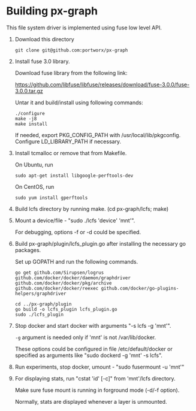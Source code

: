 # Building px-graph

This file system driver is implemented using fuse low level API.

1. Download this directory

    ```
    git clone git@github.com:portworx/px-graph
    ```

2. Install fuse 3.0 library.

    Download fuse library from the following link:

    https://github.com/libfuse/libfuse/releases/download/fuse-3.0.0/fuse-3.0.0.tar.gz

    Untar it and build/install using following commands:

    ```
    ./configure
    make -j8
    make install
    ```

    If needed, export PKG_CONFIG_PATH with /usr/local/lib/pkgconfig.
    Configure LD_LIBRARY_PATH if necessary.

3. Install tcmalloc or remove that from Makefile.

    On Ubuntu, run 

    ```
    sudo apt-get install libgoogle-perftools-dev
    ```

    On CentOS, run

    ```
    sudo yum install gperftools
    ```

4. Build lcfs directory by running make. (cd px-graph/lcfs; make)

5. Mount a device/file - "sudo ./lcfs 'device' 'mnt'".

    For debugging, options -f or -d could be specified.

6. Build px-graph/plugin/lcfs_plugin.go after installing the necessary go packages.

    Set up GOPATH and run the following commands.

    ```
    go get github.com/Sirupsen/logrus github.com/docker/docker/daemon/graphdriver github.com/docker/docker/pkg/archive github.com/docker/docker/reexec github.com/docker/go-plugins-helpers/graphdriver

    cd ../px-graph/plugin
    go build -o lcfs_plugin lcfs_plugin.go
    sudo ./lcfs_plugin
    ```

7.  Stop docker and start docker with arguments "-s lcfs -g 'mnt'".

    `-g` argument is needed only if 'mnt' is not /var/lib/docker.

    These options could be configured in file /etc/default/docker or specified as arguments like "sudo dockerd -g 'mnt' -s lcfs".

8.  Run experiments, stop docker, umount - "sudo fusermount -u 'mnt'"

9.  For displaying stats, run "cstat 'id' [-c]" from 'mnt'/lcfs directory.

    Make sure fuse mount is running in forground mode (-d/-f option).

    Normally, stats are displayed whenever a layer is unmounted.
